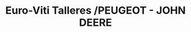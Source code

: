 ---
title: "Euro-Viti Talleres /PEUGEOT - JOHN DEERE"
url: /vitigudino/euro-viti-talleres-peugeot-john-deere/
shop: Autowerkstatt
---